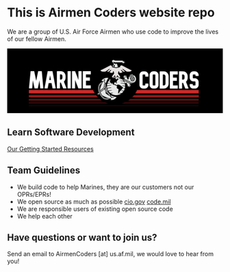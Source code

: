 # This is Airmen Coders website repo

We are a group of U.S. Air Force Airmen who use code to improve the lives of our fellow Airmen.

![Airmen Coders logo with #BuiltByAirmen](/assets/images/Marine_Coders_Logo.jpg)




## Learn Software Development
[Our Getting Started Resources](https://airmencoders.us/learn)



## Team Guidelines
* We build code to help Marines, they are our customers not our OPRs/EPRs!
* We open source as much as possible [cio.gov](https://sourcecode.cio.gov/OSS/) [code.mil](https://code.mil)
* We are responsible users of existing open source code
* We help each other


## Have questions or want to join us?
Send an email to AirmenCoders [at] us.af.mil, we would love to hear from you!

